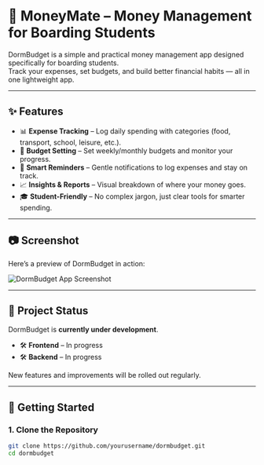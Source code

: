 # 💸 MoneyMate – Money Management for Boarding Students

DormBudget is a simple and practical money management app designed specifically for boarding students.  
Track your expenses, set budgets, and build better financial habits — all in one lightweight app.

---

## ✨ Features
- 📊 **Expense Tracking** – Log daily spending with categories (food, transport, school, leisure, etc.).
- 🎯 **Budget Setting** – Set weekly/monthly budgets and monitor your progress.
- 🔔 **Smart Reminders** – Gentle notifications to log expenses and stay on track.
- 📈 **Insights & Reports** – Visual breakdown of where your money goes.
- 🎓 **Student-Friendly** – No complex jargon, just clear tools for smarter spending.

---

## 📷 Screenshot
Here’s a preview of DormBudget in action:

![DormBudget App Screenshot](/public/app.png)

---

## 📌 Project Status
DormBudget is **currently under development**.  
- 🛠️ **Frontend** – In progress  
- 🛠️ **Backend** – In progress  

New features and improvements will be rolled out regularly.

---

## 🚀 Getting Started

### 1. Clone the Repository
```bash
git clone https://github.com/yourusername/dormbudget.git
cd dormbudget
